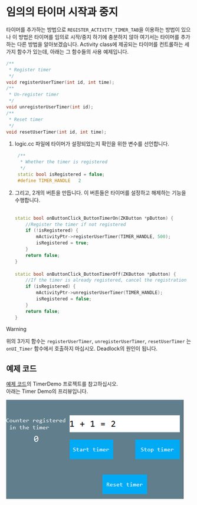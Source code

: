 # 임의의 타이머 시작과 중지
 타이머를 추가하는 방법으로 `REGISTER_ACTIVITY_TIMER_TAB`을 이용하는 방법이 있으나 이 방법은 타이머를 임의로 시작/중지 하기에 충분하지 않아 여기서는 타이머를 추가하는 다른 방법을 알아보겠습니다. 
 Activity class에 제공되는 타이머를 컨트롤하는 세 가지 함수가 있는데, 아래는 그 함수들의 사용 예제입니다.

```c++
/**
 * Register timer
 */
void registerUserTimer(int id, int time);
/**
 * Un-register timer
 */
void unregisterUserTimer(int id);
/**
 * Reset timer
 */
void resetUserTimer(int id, int time);
```

1. logic.cc 파일에 타이머가 설정되었는지 확인을 위한 변수를 선언합니다.

    ```c++
     /**
      * Whether the timer is registered
      */
     static bool isRegistered = false;
     #define TIMER_HANDLE   2

    ```
2. 그리고, 2개의 버튼을 만듭니다. 이 버튼들은 타이머를 설정하고 해제하는 기능을 수행합니다.

    ```c++

    static bool onButtonClick_ButtonTimerOn(ZKButton *pButton) {
        //Register the timer if not registered
        if (!isRegistered) {
            mActivityPtr->registerUserTimer(TIMER_HANDLE, 500);
            isRegistered = true;
        }
        return false;
    }

    static bool onButtonClick_ButtonTimerOff(ZKButton *pButton) {
        //If the timer is already registered, cancel the registration
        if (isRegistered) {
            mActivityPtr->unregisterUserTimer(TIMER_HANDLE);
            isRegistered = false;
        }
        return false;
    }

    ```

> [!Warning]
> 위의 3가지 함수는 `registerUserTimer`, `unregisterUserTimer`, `resetUserTimer` 는 `onUI_Timer` 함수에서 호출하지 마십시오. Deadlock의 원인이 됩니다.

## <span id = "example_download">예제 코드</span>
[예제 코드](demo_download.md#demo_download)의 TimerDemo 프로젝트를 참고하십시오.  
아래는 Timer Demo의 프리뷰입니다.

![效果图](assets/timer/example_preview2.png)
     